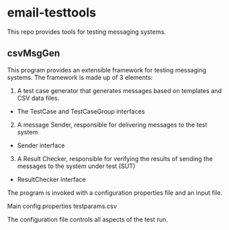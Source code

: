 # email-testtools

This repo provides tools for testing messaging systems.

## csvMsgGen

This program provides an extensible framework for testing messaging systems. The framework is made up of 3 elements:

1. A test case generator that generates messages based on templates and CSV data files.
  * The TestCase and TestCaseGroup interfaces
2. A message Sender, responsible for delivering messages to the test system
  * Sender interface
3. A Result Checker, responsible for verifying the results of sending the messages to the system under test (SUT)
  * ResultChecker interface
  
The program is invoked with a configuration properties file and an input file.

Main config.properties testparams.csv

The configuration file controls all aspects of the test run.

